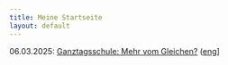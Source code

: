 ```yaml
---
title: Meine Startseite
layout: default
---
```


06.03.2025: [Ganztagsschule: Mehr vom Gleichen?](https://fpiesik.github.io/blog/Ganztagsschule:_Mehr_vom_Gleichen.htm) ([eng](https://fpiesik.github.io/blog/Full-Day_Schooling:_More_of_the_Same.htm)]



